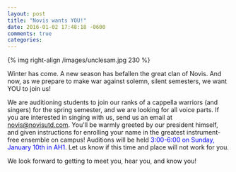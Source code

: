 ```yaml
---
layout: post
title: "Novis wants YOU!"
date: 2016-01-02 17:48:18 -0600
comments: true
categories: 
---
```


{% img right-align /images/unclesam.jpg 230 %}

Winter has come. A new season has befallen the great clan of Novis. And now, as
we prepare to make war against solemn, silent semesters, we want YOU to join
us!

We are auditioning students to join our ranks of a cappella warriors (and
singers) for the spring semester, and we are looking for all voice parts. If
you are interested in singing with us, send us an email at novis@novisutd.com.
You'll be warmly greeted by our president himself, and given instructions for
enrolling your name in the greatest instrument-free ensemble on campus!
Auditions will be held <font color=blue> 3:00-6:00 on Sunday, January 10th in
AH1</font>. Let us know if this time and place will not work for you.

We look forward to getting to meet you, hear you, and know you!
